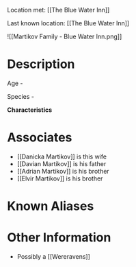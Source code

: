 Location met: [[The Blue Water Inn]]

Last known location: [[The Blue Water Inn]]

![[Martikov Family - Blue Water Inn.png]]
# Description
Age - 

Species - 

**Characteristics**

# Associates
* [[Danicka Martikov]] is this wife
* [[Davian Martikov]] is his father
* [[Adrian Martikov]] is his brother
* [[Elvir Martikov]] is his brother
# Known Aliases

# Other Information
* Possibly a [[Wereravens]]